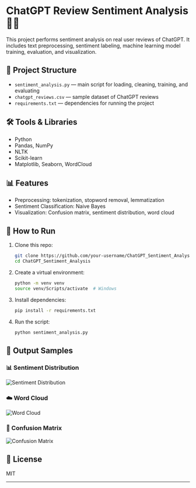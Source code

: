 # ChatGPT Review Sentiment Analysis 🧠💬

This project performs sentiment analysis on real user reviews of ChatGPT. It includes text preprocessing, sentiment labeling, machine learning model training, evaluation, and visualization.

## 📁 Project Structure
- `sentiment_analysis.py` — main script for loading, cleaning, training, and evaluating
- `chatgpt_reviews.csv` — sample dataset of ChatGPT reviews
- `requirements.txt` — dependencies for running the project

## 🛠️ Tools & Libraries
- Python
- Pandas, NumPy
- NLTK
- Scikit-learn
- Matplotlib, Seaborn, WordCloud

## 📊 Features
- Preprocessing: tokenization, stopword removal, lemmatization
- Sentiment Classification: Naive Bayes
- Visualization: Confusion matrix, sentiment distribution, word cloud

## 🚀 How to Run

1. Clone this repo:
    ```bash
    git clone https://github.com/your-username/ChatGPT_Sentiment_Analysis.git
    cd ChatGPT_Sentiment_Analysis
    ```

2. Create a virtual environment:
    ```bash
    python -m venv venv
    source venv/Scripts/activate  # Windows
    ```

3. Install dependencies:
    ```bash
    pip install -r requirements.txt
    ```

4. Run the script:
    ```bash
    python sentiment_analysis.py
    ```

## 📸 Output Samples
### 📊 Sentiment Distribution
![Sentiment Distribution](screenshots/sentiment_distribution.png)

### ☁️ Word Cloud
![Word Cloud](screenshots/wordcloud.png)

### 🧩 Confusion Matrix
![Confusion Matrix](screenshots/confusion_matrix.png)
## 📜 License
MIT

---

